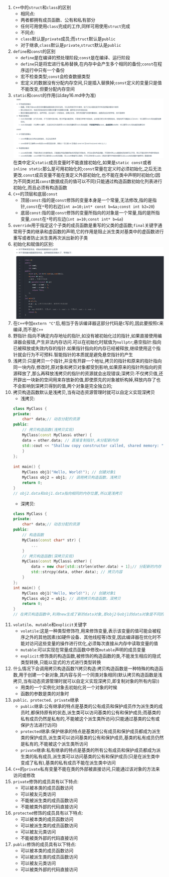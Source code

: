 1. `C++`中的`struct`和`class`的区别
   * 相同点:
    - 两者都拥有成员函数、公有和私有部分
    - 任何可用使用`class`完成的工作,同样可用使用`struct`完成
   * 不同点:
    - `class`默认是`private`成员;而`struct`默认是`public`
    - 对于继承,`class`默认是`private`,`struct`默认是`public`
2. `define`和`const`的区别
   * `define`是在编译的预处理阶段;`const`是在编译、运行阶段
   * `define`只是将宏进行名称替换,在内存中会产生多个相同的备份;`const`在程序运行中只有一个备份
   * 宏不检查类型;`const`会检查数据类型
   * 宏定义的数据没有分配内存空间,只是插入替换掉;`const`定义的变量只是值不能改变,但要分配内存空间  
3. `static`和`const`的作用(以day16.md中为准)
   ![](../markdown图像集/2025-03-10-22-47-12.png)
   在类中定义`static`成员变量时不能直接初始化,如果是`static const`或者`inline static`那么是可用初始化的;`const`常量在定义时必须初始化,之后无法更改.`const`成员变量不能在类定义外部初始化,也不能在类中声明时初始化(因为不同类对其`const`数据成员的值可以不同)只能通过构造函数初始化列表进行初始化,而且必须有构造函数   
4. `C++`的顶层和底层`const`
   * 顶层`const`:指的是`const`修饰的变量本身是一个常量,无法修改,指的是指针,`const`在`*`号的右边(`int a=10;int* const b=&a;const int b2=20`)
   * 底层`const`:指的是`const`修饰的变量所指向的对象是一个常量,指的是所指变量,`const`在`*`号的左边(`int a=10;const int* b=&a`)
5. `override`用于指定这个子类的成员函数是重写的父类的虚函数;`final`关键字通常用于类的继承和虚函数的声明,它的作用是阻止派生类对基类中的虚函数进行重写或者防止派生类再次派出新的子类
6. 初始化和赋值的区别:
   ![](../markdown图像集/2025-03-10-23-05-50.png)
7. 在`C++`中加`extern "C"`后,相当于告诉编译器这部分代码是`C`写的,因此要按照`C`来编译,而不是`C++`
8. 野指针:指向不确定内存地址的指针,如没有被初始化过的指针,如果直接使用编译器会报错,产生非法内存访问.可以在初始化时赋值为`nullptr`;悬空指针:指向已被释放或失效内存的指针.如果指针指向的内存已经被释放,继续使用这个指针就会行为不可预料.智能指针的本质就是避免悬空指针的产生
9. 浅拷贝:只是拷贝一个指针,并没有开辟一个地址,拷贝的指针和原来的指针指向同一块内存,修改时,原对象和拷贝对象都受到影响,如果原来的指针所指向的资源释放了,那么再释放浅拷贝的指针的资源就会出现错误;深拷贝:不仅拷贝值,还开辟出一块新的空间用来存放新的值,即使原先的对象被析构掉,释放内存了也不会影响到深拷贝得到的值,两个对象是完全独立的;
10. 拷贝构造函数默认是浅拷贝,当有动态资源管理时就可以自定义实现深拷贝
    * 浅拷贝:
    ```C++
    class MyClass {
    private:
        char* data;// 动态分配的资源
    public:
        // 拷贝构造函数(浅拷贝实现)
        MyClass(const MyClass& other) {
        data = other.data; // 直接复制指针,未分配新内存
        std::cout << "Shallow copy constructor called, shared memory: " << data << std::endl;
        }
    };

    int main() {
        MyClass obj1("Hello, World!"); // 创建对象1
        MyClass obj2 = obj1; // 调用拷贝构造函数，浅拷贝
        return 0;
    }
    // obj2.data和obj1.data指向相同的内存位置,所以是浅拷贝
    ```
    * 深拷贝:
    ```C++
    class MyClass {
    private:
        char* data;// 动态分配的资源
    public:
        // 构造函数
        MyClass(const char* str) {
            ...
        }
        // 拷贝构造函数(深拷贝实现)
        MyClass(const MyClass& other) {
            data = new char[std::strlen(other.data) + 1];// 分配新的内存
            std::strcpy(data, other.data); // 拷贝内容
        }
    };
    int main() {
        MyClass obj1("Hello, World!"); // 创建对象1
        MyClass obj2 = obj1; // 调用拷贝构造函数，深拷贝
        return 0;
    }
    // 在拷贝构造函数中,利用new生成了新的data对象,即obj2与obj1的data对象是不同的,但是obj1的资源复制给obj2了,所以称作深拷贝  
    ```
11. `volatile`、`mutable`和`explicit`关键字
    * `volatile`:这是一种类型修饰符,用来修饰变量,表示该变量的值可能会被程序之外的其他因素(如硬件设备、其他线程等)改变,因此编译器在优化时不能对访问这些变量的操作进行优化,必须每次直接从内存中读取变量的值
    * `mutable`:可以实现在常量成员函数中修改`mutable`声明的成员变量
    * `explicit`:修饰类的构造函数,被修饰的构造函数的类,不能发生相应的隐式类型转换,只能以显式的方式进行类型转换
12. 什么情况下会调用拷贝构造函数?(拷贝构造:拷贝构造函数是一种特殊的构造函数,用于创建一个新对象,其内容与另一个同类对象相同(默认拷贝构造函数是浅拷贝,当有动态资源管理时就可以自定义实现深拷贝,即复制对象的所有内容))
    * 用类的一个实例化对象去初始化另一个对象的时候
    * 函数的参数是类的对象时
13. `public、protected、private`继承
    * `public`继承:公有继承的特点是基类的公有成员和保护成员作为派生类的成员时,都保持原有的状态,派生类可以访问基类的公有和保护成员;而基类的私有成员仍然是私有的,不能被这个派生类所访问(只能通过基类的公有或保护方法进行访问)
    * `protected`继承:保护继承的特点是基类的公有成员和保护成员都成为派生类的保护成员,派生类可以访问基类的公有和保护成员,基类的私有成员仍然是私有的,不能被这个派生类所访问
    * `private`继承:私有继承的特点是基类的所有公有成员和保护成员都成为派生类的私有成员,派生类可以访问基类的公有和保护成员(只是在派生类中变成了私有),基类的私有成员不能在派生类中访问
14. `C++`的`private`私有变量不能在类的外部被直接访问,只能通过该对象的方法来访问或修改
15. `private`修饰的成员具有以下特点:
    * 可以被本类的成员函数访问
    * 可以被友元类访问
    * 不能被派生类的成员函数访问
    * 不能被类外部的代码直接访问
16. `protected`修饰的成员具有以下特点:
    * 可以被本类的成员函数访问
    * 可以被派生类的成员函数访问
    * 可以被友元类访问
    * 不能被类外部的代码直接访问
17. `public`修饰的成员具有以下特点:
    * 可以被本类的成员函数访问
    * 可以被派生类的成员函数访问
    * 可以被友元类访问
    * 可以被类外部的代码直接访问